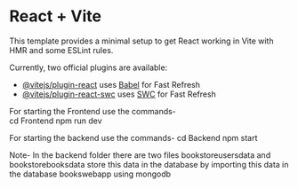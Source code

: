 # React + Vite

This template provides a minimal setup to get React working in Vite with HMR and some ESLint rules.

Currently, two official plugins are available:

- [@vitejs/plugin-react](https://github.com/vitejs/vite-plugin-react/blob/main/packages/plugin-react/README.md) uses [Babel](https://babeljs.io/) for Fast Refresh
- [@vitejs/plugin-react-swc](https://github.com/vitejs/vite-plugin-react-swc) uses [SWC](https://swc.rs/) for Fast Refresh

For starting the Frontend use the commands-  
cd Frontend
npm run dev

For starting the backend use the commands-
cd Backend
npm start

Note- In the backend folder there are two files bookstoreusersdata and bookstorebooksdata store this data in the database by importing this data in the database bookswebapp using mongodb